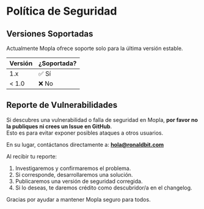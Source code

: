 # Política de Seguridad

## Versiones Soportadas

Actualmente Mopla ofrece soporte solo para la última versión estable.

| Versión | ¿Soportada?         |
|---------|---------------------|
| 1.x     | ✅ Sí               |
| < 1.0   | ❌ No               |

## Reporte de Vulnerabilidades

Si descubres una vulnerabilidad o falla de seguridad en Mopla, **por favor no la publiques ni crees un Issue en GitHub**.  
Esto es para evitar exponer posibles ataques a otros usuarios.

En su lugar, contáctanos directamente a: **hola@ronaldbit.com**

Al recibir tu reporte:

1. Investigaremos y confirmaremos el problema.
2. Si corresponde, desarrollaremos una solución.
3. Publicaremos una versión de seguridad corregida.
4. Si lo deseas, te daremos crédito como descubridor/a en el changelog.

Gracias por ayudar a mantener Mopla seguro para todos.
